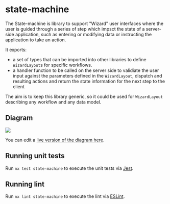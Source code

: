 # state-machine

The State-machine is library to support "Wizard" user interfaces where the user is guided through a series of step which impsct the state of a server-side application, such as entering or modifying data or instructing the application to take an action.

It exports:

-   a set of types that can be imported into other libraries to define `WizardLayout`s for specific workflows.
-   a handler function to be called on the server side to validiate the user input against the parameters defined in the `WizardLayout`, dispatch and resulting actions and return the state information for the next step to the client

The aim is to keep this library generic, so it could be used for `WizardLayout` describing any workflow and any data model.

## Diagram

[![](https://mermaid.ink/img/pako:eNqdlD1v3DAMhv8KoaFLLujuAlmapUOmQzYtrEWficqSQ9FJDkH-e2UrV-sa5wPxYlt8H5J4TfPJtNGRaUyiu4lCS9eMB8HBhhFFueURg8JtIrHBBsjXT8-Ujy6vri72JPckDcjMJgUOrIwekqJSURfJor5Gxb1GoRVw-ajo_gX_S6yThEq2pittNOc1AYODjiWnTkrjq4ZP0DS6WX37Cx5Y-zOiMD7GEQ4RtJc4HfollkpovmY_6ib25KlVwFY5BvieE3oPXZRhRTZsG6LjjltcoBGPPqJbgcq5E3CPnpfGa3IlfgvhH-Bu_R4JOmSfTmBW_1jldZHanBfTi6HfgESiwEAp4YHO6Q1nHafR43Fb_wXb3rAu0MMH9lHY9nJjCrfdfHciC0KuGs3t8TwTLuMZ6LGezs9N6AYUYo7HuVxhdrD2OBJqvmHb58raE1jT5R8l5VdrqjyLSWZnBpIB2eU18DQHrMnMQNY0-dFRh5NXa2x4zlKcNO6PoTWNykQ7Uxp92Rqm6dCnfEqOs3U3ZbUsG-b5L4HncGU?type=png)](https://mermaid.live/edit#pako:eNqdlD1v3DAMhv8KoaFLLujuAlmapUOmQzYtrEWficqSQ9FJDkH-e2UrV-sa5wPxYlt8H5J4TfPJtNGRaUyiu4lCS9eMB8HBhhFFueURg8JtIrHBBsjXT8-Ujy6vri72JPckDcjMJgUOrIwekqJSURfJor5Gxb1GoRVw-ajo_gX_S6yThEq2pittNOc1AYODjiWnTkrjq4ZP0DS6WX37Cx5Y-zOiMD7GEQ4RtJc4HfollkpovmY_6ib25KlVwFY5BvieE3oPXZRhRTZsG6LjjltcoBGPPqJbgcq5E3CPnpfGa3IlfgvhH-Bu_R4JOmSfTmBW_1jldZHanBfTi6HfgESiwEAp4YHO6Q1nHafR43Fb_wXb3rAu0MMH9lHY9nJjCrfdfHciC0KuGs3t8TwTLuMZ6LGezs9N6AYUYo7HuVxhdrD2OBJqvmHb58raE1jT5R8l5VdrqjyLSWZnBpIB2eU18DQHrMnMQNY0-dFRh5NXa2x4zlKcNO6PoTWNykQ7Uxp92Rqm6dCnfEqOs3U3ZbUsG-b5L4HncGU)

You can edit a [live version of the diagram here](https://mermaid.live/edit#pako:eNqdlD1v3DAMhv8KoaFLLujuAlmapUOmQzYtrEWficqSQ9FJDkH-e2UrV-sa5wPxYlt8H5J4TfPJtNGRaUyiu4lCS9eMB8HBhhFFueURg8JtIrHBBsjXT8-Ujy6vri72JPckDcjMJgUOrIwekqJSURfJor5Gxb1GoRVw-ajo_gX_S6yThEq2pittNOc1AYODjiWnTkrjq4ZP0DS6WX37Cx5Y-zOiMD7GEQ4RtJc4HfollkpovmY_6ib25KlVwFY5BvieE3oPXZRhRTZsG6LjjltcoBGPPqJbgcq5E3CPnpfGa3IlfgvhH-Bu_R4JOmSfTmBW_1jldZHanBfTi6HfgESiwEAp4YHO6Q1nHafR43Fb_wXb3rAu0MMH9lHY9nJjCrfdfHciC0KuGs3t8TwTLuMZ6LGezs9N6AYUYo7HuVxhdrD2OBJqvmHb58raE1jT5R8l5VdrqjyLSWZnBpIB2eU18DQHrMnMQNY0-dFRh5NXa2x4zlKcNO6PoTWNykQ7Uxp92Rqm6dCnfEqOs3U3ZbUsG-b5L4HncGU).

## Running unit tests

Run `nx test state-machine` to execute the unit tests via [Jest](https://jestjs.io).

## Running lint

Run `nx lint state-machine` to execute the lint via [ESLint](https://eslint.org/).
